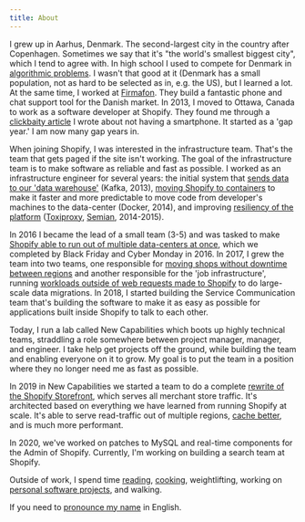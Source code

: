 ```yaml
---
title: About
---
```


I grew up in Aarhus, Denmark. The second-largest city in the country after
Copenhagen. Sometimes we say that it's "the world's smallest biggest city",
which I tend to agree with. In high school I used to compete for Denmark in
[algorithmic problems][ioi]. I wasn't that good at it (Denmark has a small
population, not as hard to be selected as in, e.g. the US), but I learned a lot.
At the same time, I worked at [Firmafon][firmafon]. They build a fantastic phone
and chat support tool for the Danish market. In 2013, I moved to Ottawa, Canada
to work as a software developer at Shopify. They found me through a [clickbaity
article][iphone] I wrote about not having a smartphone. It started as a 'gap
year.' I am now many gap years in.

When joining Shopify, I was interested in the infrastructure team. That's the
team that gets paged if the site isn't working.  The goal of the infrastructure
team is to make software as reliable and fast as possible. I worked as an
infrastructure engineer for several years: the initial system that [sends data
to our 'data warehouse'][kafka] (Kafka, 2013), [moving Shopify to
containers][dockercon] to make it faster and more predictable to move code from
developer's machines to the data-center (Docker, 2014), and improving
[resiliency of the platform][resiliency] ([Toxiproxy][toxiproxy],
[Semian][semian], 2014-2015).

In 2016 I became the lead of a small team (3-5) and was tasked to make [Shopify
able to run out of multiple data-centers at once][pods], which we completed by
Black Friday and Cyber Monday in 2016. In 2017, I grew the team into two teams,
one responsible for [moving shops without downtime between regions][shopmv] and
another responsible for the 'job infrastructure', running [workloads outside of
web requests made to Shopify][jobs] to do large-scale data migrations. In 2018,
I started building the Service Communication team that's building the software
to make it as easy as possible for applications built inside Shopify to talk to
each other.

Today, I run a lab called New Capabilities which boots up highly technical
teams, straddling a role somewhere between project manager, manager, and
engineer. I take help get projects off the ground, while building the team and
enabling everyone on it to grow. My goal is to put the team in a position where
they no longer need me as fast as possible.

In 2019 in New Capabilities we started a team to do a complete [rewrite of the
Shopify Storefront][sfr], which serves all merchant store traffic. It's
architected based on everything we have learned from running Shopify at scale.
It's able to serve read-traffic out of multiple regions, [cache
better][sfrcache], and is much more performant.

In 2020, we've worked on patches to MySQL and real-time components for the Admin
of Shopify. Currently, I'm working on building a search team at Shopify.

Outside of work, I spend time [reading][reading], [cooking][cooking],
weightlifting, working on [personal software projects][airtable], and walking.

If you need to [pronounce my name][name] in English.

[kafka]: http://www.shopify.com/technology/14909841-kafka-producer-pipeline-for-ruby-on-rails
[ioi]: /my-journey-to-the-international-olympiad-in-informatics/
[dockercon]: https://www.youtube.com/watch?v=Qr0sATj9IVc
[resiliency]: https://atscaleconference.com/videos/resiliency-testing-with-toxiproxy/
[toxiproxy]: https://github.com/shopify/toxiproxy
[pods]: https://www.youtube.com/watch?v=N8NWDHgWA28
[jobs]: https://www.youtube.com/watch?v=XvnWjsmAl60
[reading]: /read/
[cooking]: /season-driven-cooking/
[airtable]: /airtable/
[iphone]: /iphone/
[firmafon]: https://www.firmafon.dk/english
[semian]: http://github.com/shopify/semian
[name]: /name.mp3
[sfr]: https://shopify.engineering/how-shopify-reduced-storefront-response-times-rewrite
[sfrcache]: https://shopify.engineering/simplify-batch-cache-optimized-server-side-storefront-rendering
[shopmv]: https://www.usenix.org/conference/srecon16europe/program/presentation/weingarten
